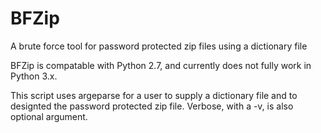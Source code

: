 # BFZip
A brute force tool for password protected zip files using a dictionary file

BFZip is compatable with Python 2.7, and currently does not fully work in Python 3.x.

This script uses argeparse for a user to supply a dictionary file and to designted the
password protected zip file.  Verbose, with a -v, is also optional argument.
